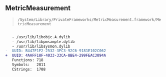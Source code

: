 ## MetricMeasurement

> `/System/Library/PrivateFrameworks/MetricMeasurement.framework/MetricMeasurement`

```diff

   - /usr/lib/libobjc.A.dylib
   - /usr/lib/libpmsample.dylib
   - /usr/lib/libsysmon.dylib
-  UUID: B447F1F2-2532-3FC3-92C6-9181E102C062
+  UUID: 4AAFF18F-4033-33CA-8BE4-299FEAC3094A
   Functions: 718
   Symbols:   2811
   CStrings:  1708

```
